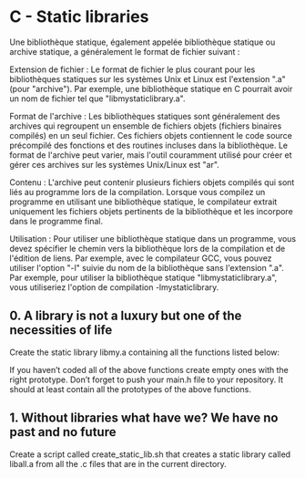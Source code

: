 # C - Static libraries

Une bibliothèque statique, également appelée bibliothèque statique ou archive statique, a généralement le format de fichier suivant :

Extension de fichier : Le format de fichier le plus courant pour les bibliothèques statiques sur les systèmes Unix et Linux est l'extension ".a" (pour "archive"). Par exemple, une bibliothèque statique en C pourrait avoir un nom de fichier tel que "libmystaticlibrary.a".

Format de l'archive : Les bibliothèques statiques sont généralement des archives qui regroupent un ensemble de fichiers objets (fichiers binaires compilés) en un seul fichier. Ces fichiers objets contiennent le code source précompilé des fonctions et des routines incluses dans la bibliothèque. Le format de l'archive peut varier, mais l'outil couramment utilisé pour créer et gérer ces archives sur les systèmes Unix/Linux est "ar".

Contenu : L'archive peut contenir plusieurs fichiers objets compilés qui sont liés au programme lors de la compilation. Lorsque vous compilez un programme en utilisant une bibliothèque statique, le compilateur extrait uniquement les fichiers objets pertinents de la bibliothèque et les incorpore dans le programme final.

Utilisation : Pour utiliser une bibliothèque statique dans un programme, vous devez spécifier le chemin vers la bibliothèque lors de la compilation et de l'édition de liens. Par exemple, avec le compilateur GCC, vous pouvez utiliser l'option "-l" suivie du nom de la bibliothèque sans l'extension ".a". Par exemple, pour utiliser la bibliothèque statique "libmystaticlibrary.a", vous utiliseriez l'option de compilation -lmystaticlibrary.

## 0. A library is not a luxury but one of the necessities of life

Create the static library libmy.a containing all the functions listed below:

If you haven’t coded all of the above functions create empty ones with the right prototype.
Don’t forget to push your main.h file to your repository. It should at least contain all the prototypes of the above functions.

## 1. Without libraries what have we? We have no past and no future

Create a script called create_static_lib.sh that creates a static library called liball.a from all the .c files that are in the current directory.
